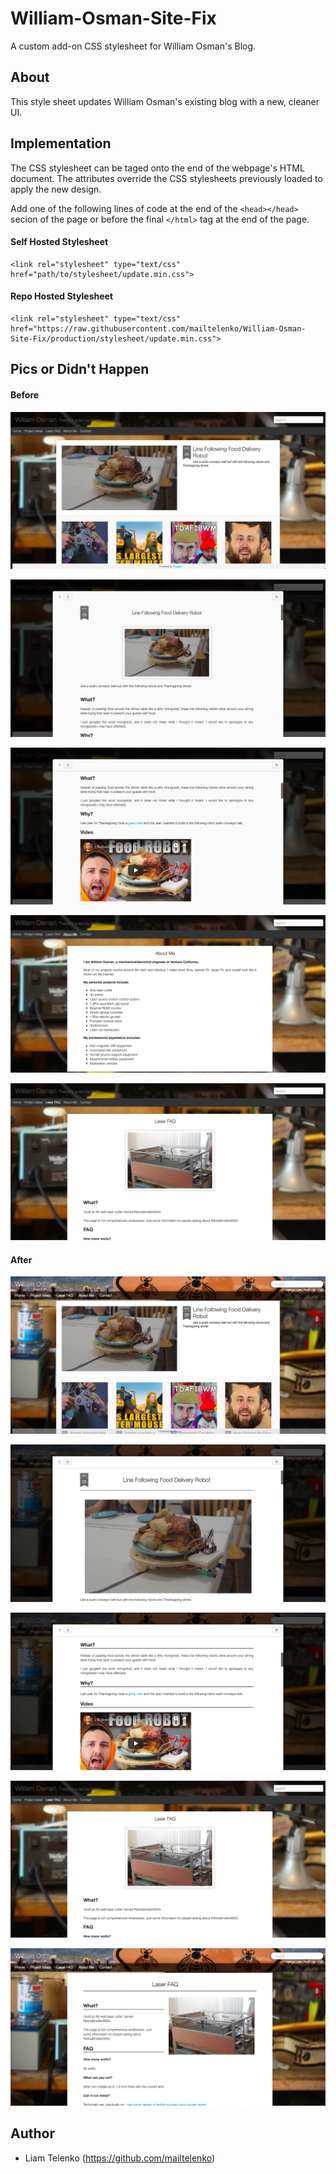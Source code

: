 # William-Osman-Site-Fix
A custom add-on CSS stylesheet for William Osman's Blog.

## About
This style sheet updates William Osman's existing blog with a new, cleaner UI.

## Implementation
The CSS stylesheet can be taged onto the end of the webpage's HTML document. The attributes override the CSS stylesheets previously loaded to apply the new design. 

Add one of the following lines of code at the end of the ```<head></head>``` secion of the page or before the final ```</html>``` tag at the end of the page.

#### Self Hosted Stylesheet
```
<link rel="stylesheet" type="text/css" href="path/to/stylesheet/update.min.css">
```

#### Repo Hosted Stylesheet
```
<link rel="stylesheet" type="text/css" href="https://raw.githubusercontent.com/mailtelenko/William-Osman-Site-Fix/production/stylesheet/update.min.css">
```
## Pics or Didn't Happen

#### Before
![Screenshot of the current website.](https://raw.githubusercontent.com/mailtelenko/William-Osman-Site-Fix/documentation/images/before1.png "Current Website")

![Screenshot of the current website.](https://raw.githubusercontent.com/mailtelenko/William-Osman-Site-Fix/documentation/images/before2.png "Current Website")

![Screenshot of the current website.](https://raw.githubusercontent.com/mailtelenko/William-Osman-Site-Fix/documentation/images/before3.png "Current Website")

![Screenshot of the current website.](https://raw.githubusercontent.com/mailtelenko/William-Osman-Site-Fix/documentation/images/before4.png "Current Website")

![Screenshot of the current website.](https://raw.githubusercontent.com/mailtelenko/William-Osman-Site-Fix/documentation/images/before5.png "Current Website")

#### After
![Screenshot of the updated website.](https://raw.githubusercontent.com/mailtelenko/William-Osman-Site-Fix/documentation/images/after1.png "Updated Website")

![Screenshot of the updated website.](https://raw.githubusercontent.com/mailtelenko/William-Osman-Site-Fix/documentation/images/after2.png "Updated Website")

![Screenshot of the updated website.](https://raw.githubusercontent.com/mailtelenko/William-Osman-Site-Fix/documentation/images/after3.png "Updated Website")

![Screenshot of the updated website.](https://raw.githubusercontent.com/mailtelenko/William-Osman-Site-Fix/documentation/images/after4.png "Updated Website")

![Screenshot of the updated website.](https://raw.githubusercontent.com/mailtelenko/William-Osman-Site-Fix/documentation/images/after5.png "Updated Website")

## Author
- Liam Telenko (https://github.com/mailtelenko)
